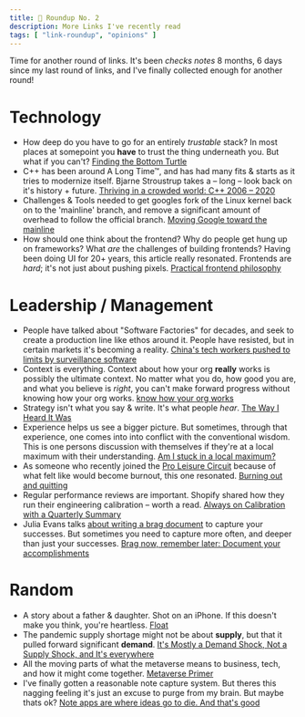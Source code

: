```yaml
---
title: 🔗 Roundup No. 2
description: More Links I've recently read
tags: [ "link-roundup", "opinions" ]
---
```


Time for another round of links. It's been _checks notes_ 8 months, 6 days since
my last round of links, and I've finally collected enough for another round!

# Technology
- How deep do you have to go for an entirely _trustable_ stack? In most places at somepoint you **have** to trust the thing underneath you. But what if you can't? [Finding the Bottom Turtle](https://blog.dave.tf/post/finding-bottom-turtle/)
- C++ has been around A Long Time™, and has had many fits & starts as it tries to modernize itself. Bjarne Stroustrup takes a – long – look back on it's history + future. [Thriving in a crowded world: C++ 2006 – 2020](https://dl.acm.org/doi/abs/10.1145/3386320)
- Challenges & Tools needed to get googles fork of the Linux kernel back on to the 'mainline' branch, and remove a significant amount of overhead to follow the official branch. [Moving Google toward the mainline](https://lwn.net/Articles/871195/)
- How should one think about the frontend? Why do people get hung up on frameworks? What *are* the challenges of building frontends? Having been doing UI for 20+ years, this article really resonated. Frontends are _hard_; it's not just about pushing pixels. [Practical frontend philosophy](https://jaredgorski.org/writing/15-practical-frontend-philosophy/)

# Leadership / Management
- People have talked about "Software Factories" for decades, and seek to create a production line like ethos around it. People have resisted, but in certain markets it's becoming a reality. [China's tech workers pushed to limits by surveillance software](https://asia.nikkei.com/Spotlight/The-Big-Story/China-s-tech-workers-pushed-to-limits-by-surveillance-software)
- Context is everything. Context about how your org **really** works is possibly the ultimate context. No matter what you do, how good you are, and what you believe is _right_, you can't make forward progress without knowing how your org works. [know how your org works](https://copyconstruct.medium.com/know-how-your-org-works-or-how-to-become-a-more-effective-engineer-1a3287d1f58d)
- Strategy isn't what you say & write. It's what people _hear_. [The Way I Heard It Was](https://randsinrepose.com/archives/the-way-i-heard-it-was/)
- Experience helps us see a bigger picture. But sometimes, through that experience, one comes into into conflict with the conventional wisdom. This is one persons discussion with themselves if they're at a local maximum with their understanding. [Am I stuck in a local maximum?](https://blog.ploeh.dk/2021/08/09/am-i-stuck-in-a-local-maximum/)
- As someone who recently joined the [Pro Leisure Circuit](https://randsinrepose.com/archives/the-one-about-the-pro-leisure-circuit/) because of what felt like would become burnout, this one resonated. [Burning out and quitting](https://mayakaczorowski.com/blogs/burnout)
- Regular performance reviews are important. Shopify shared how they run their engineering calibration – worth a read. [Always on Calibration with a Quarterly Summary](https://shopify.engineering/quarterly-calibration-document)
- Julia Evans talks [about writing a brag document](https://jvns.ca/blog/brag-documents/) to capture your successes. But sometimes you need to capture more often, and deeper than just your successes. [Brag now, remember later: Document your accomplishments](https://github.com/readme/guides/document-success)


# Random
- A story about a father & daughter. Shot on an iPhone. If this doesn't make you think, you're heartless. [Float](https://www.youtube.com/watch?v=H8qFTgcRV6w)
- The pandemic supply shortage might not be about **supply**, but that it pulled forward significant **demand**. [It's Mostly a Demand Shock, Not a Supply Shock, and It's everywhere](https://www.bridgewater.com/its-mostly-a-demand-shock-not-a-supply-shock-and-its-everywhere)
- All the moving parts of what the metaverse means to business, tech, and how it might come together. [Metaverse Primer](https://www.matthewball.vc/the-metaverse-primer)
- I've finally gotten a reasonable note capture system. But theres this nagging feeling it's just an excuse to purge from my brain. But maybe thats ok? [Note apps are where ideas go to die. And that's good](https://reproof.app/blog/notes-apps-help-us-forget)